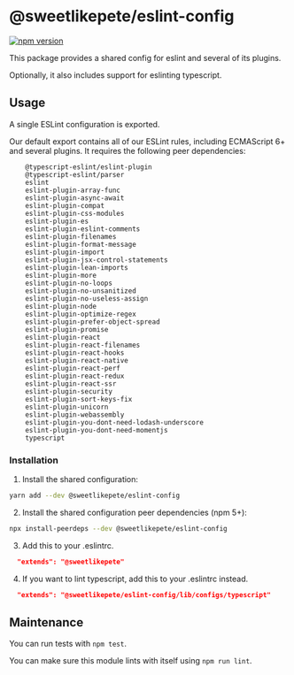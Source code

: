 # @sweetlikepete/eslint-config

[![npm version](https://badge.fury.io/js/%40sweetlikepete%2Feslint-config.svg)](https://badge.fury.io/js/%40sweetlikepete%2Feslint-config)

This package provides a shared config for eslint and several of its plugins.

Optionally, it also includes support for eslinting typescript.

## Usage

A single ESLint configuration is exported.

Our default export contains all of our ESLint rules, including ECMAScript 6+ and several plugins. It requires the following peer dependencies:

```
    @typescript-eslint/eslint-plugin
    @typescript-eslint/parser
    eslint
    eslint-plugin-array-func
    eslint-plugin-async-await
    eslint-plugin-compat
    eslint-plugin-css-modules
    eslint-plugin-es
    eslint-plugin-eslint-comments
    eslint-plugin-filenames
    eslint-plugin-format-message
    eslint-plugin-import
    eslint-plugin-jsx-control-statements
    eslint-plugin-lean-imports
    eslint-plugin-more
    eslint-plugin-no-loops
    eslint-plugin-no-unsanitized
    eslint-plugin-no-useless-assign
    eslint-plugin-node
    eslint-plugin-optimize-regex
    eslint-plugin-prefer-object-spread
    eslint-plugin-promise
    eslint-plugin-react
    eslint-plugin-react-filenames
    eslint-plugin-react-hooks
    eslint-plugin-react-native
    eslint-plugin-react-perf
    eslint-plugin-react-redux
    eslint-plugin-react-ssr
    eslint-plugin-security
    eslint-plugin-sort-keys-fix
    eslint-plugin-unicorn
    eslint-plugin-webassembly
    eslint-plugin-you-dont-need-lodash-underscore
    eslint-plugin-you-dont-need-momentjs
    typescript
```

### Installation

1. Install the shared configuration:

  ```sh
  yarn add --dev @sweetlikepete/eslint-config
  ```

2. Install the shared configuration peer dependencies (npm 5+):

  ```sh
  npx install-peerdeps --dev @sweetlikepete/eslint-config
  ```

3. Add this to your .eslintrc.

  ```json
    "extends": "@sweetlikepete"
  ```

4. If you want to lint typescript, add this to your .eslintrc instead.

  ```json
    "extends": "@sweetlikepete/eslint-config/lib/configs/typescript"
  ```

## Maintenance

You can run tests with `npm test`.

You can make sure this module lints with itself using `npm run lint`.